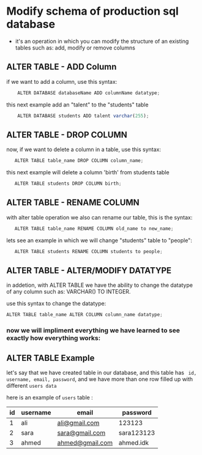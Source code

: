 # Modify schema of production sql database 

- it's an operation in which you can modify the structure of an existing tables such as: add, modify or remove columns

## ALTER TABLE - ADD Column

if we want to add a column, use this syntax:

```js
    ALTER DATABASE databaseName ADD columnName datatype;
```


this next example add an "talent" to the "students" table

```js
    ALTER DATABASE students ADD talent varchar(255);
```

## ALTER TABLE - DROP COLUMN

now, if we want to delete a column in a table, use this syntax:
```js
   ALTER TABLE table_name DROP COLUMN column_name;
```
this next example will delete a column 'birth' from students table

```js
   ALTER TABLE students DROP COLUMN birth;
```


## ALTER TABLE - RENAME COLUMN

with alter table operation we also can rename our table, this is the syntax:
```js
   ALTER TABLE table_name RENAME COLUMN old_name to new_name;
```

lets see an example in which we will change "students" table to "people":
```js
   ALTER TABLE students RENAME COLUMN students to people;
```

## ALTER TABLE - ALTER/MODIFY DATATYPE
in addetion, with ALTER TABLE we have the ability to change the datatype of any column such as: VARCHAR() TO INTEGER.

use this syntax to change the datatype:
```js
ALTER TABLE table_name ALTER COLUMN column_name datatype;
```

### now we will impliment everything we have learned to see exactly how everything works:

## ALTER TABLE Example

let's say that we have created table in our database, and this table has ``` id, username, email, password```, and we have more than one row filled up with different ```users data```

here is an example of ```users``` table : 

|id|username|email|password|
|--|--------|-----|--------|
|1|ali|ali@gmail.com|123123|
|2|sara|sara@gmail.com|sara123123|
|3|ahmed|ahmed@gmail.com|ahmed.idk|
